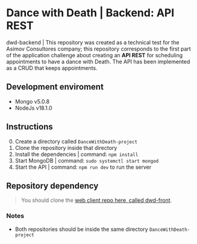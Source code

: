 # Dance with Death | Backend: API REST

dwd-backend | This repository was created as a technical test for the Asimov Consultores company; this repository corresponds to the first part of the application challenge about creating an **API REST** for scheduling appointments to have a dance with Death. The API has been implemented as a CRUD that keeps appointments.


## Development enviroment

* Mongo v5.0.8
* NodeJs v18.1.0


## Instructions

0. Create a directory called `DanceWithDeath-project`
1. Clone the repository inside that directory
2. Install the dependencies | command: `npm install`
3. Start MongoDB | command: `sudo systemctl start mongod`
4. Start the API | command: `npm run dev` to run the server


## Repository dependency

> You should clone the [web client repo here, called dwd-front](https://github.com/linaresb08/dwd-front).


### Notes
* Both repositories should be inside the same directory `DanceWithDeath-project`